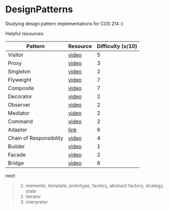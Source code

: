 # DesignPatterns
Studying design pattern implementations for COS 214 :)

Helpful resources:

| Pattern | Resource | Difficulty (x/10) | 
| ----------- | ----------- | ----------- |
| Visitor | [video](https://www.youtube.com/watch?v=DZPJdq4JfWE)| 5
| Proxy | [video](https://www.youtube.com/watch?v=NwaabHqPHeM) | 3
| Singleton | [video](https://www.youtube.com/watch?v=hUE_j6q0LTQ) | 2
| Flyweight | [video](https://www.youtube.com/watch?v=jAv2ZrTBXso) | 7
| Composite | [video](https://www.youtube.com/watch?v=wQndxfmPCTc) | 7
| Decorator | [video](https://www.youtube.com/watch?v=GCraGHx6gso) | 2
| Observer | [video](https://www.youtube.com/watch?v=_BpmfnqjgzQ) | 2
| Mediator | [video](https://www.youtube.com/watch?v=h8prqcBDIZ8) | 2
| Command | [video](https://www.youtube.com/watch?v=9qA5kw8dcSU) | 2
| Adapter | [link](https://www.geeksforgeeks.org/adapter-pattern/) | 6
| Chain of Responsibility | [video](https://www.youtube.com/watch?v=vzCVO7B6wYw&t=526s) | 4
| Builder | [video](https://www.youtube.com/watch?v=jAv2ZrTBXso) | 1
| Facade | [video](https://www.youtube.com/watch?v=B1Y8fcYrz5o) | 2
| Bridge | [video](https://www.youtube.com/watch?v=F1YQ7YRjttI) | 6


next:
> 1) memento, template, prototype, factory, abstract factory, strategy, state </br>
> 2) iterator </br>
> 3) interpreter </br>
